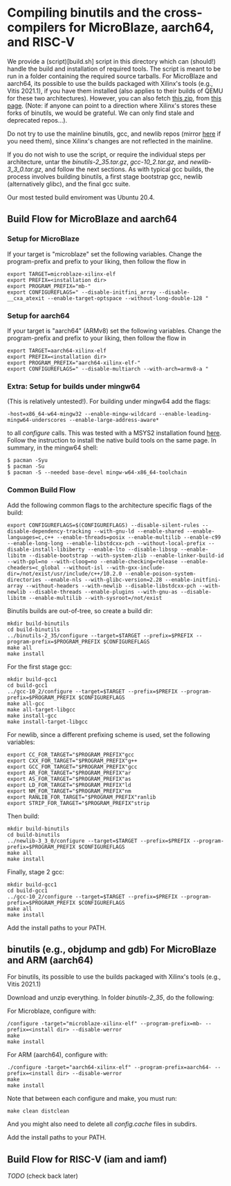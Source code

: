 # Compiling binutils and the cross-compilers for MicroBlaze, aarch64, and RISC-V

We provide a (script)[build.sh] script in this directory which can (should!) handle the build and installation of required tools. The script is meant to be run in a folder containing the required source tarballs. For MicroBlaze and aarch64, its possible to use the builds packaged with Xilinx's tools (e.g., Vitis 2021.1), if you have them installed (also applies to their builds of QEMU for these two architectures). However, you can also fetch [this zip](https://www.xilinx.com/bin/public/openDownload?filename=mb-gnu-2021-0623.tar.gz), from [this page](https://www.xilinx.com/products/design-tools/guest-resources.html#2021). (Note: if anyone can point to a direction where Xilinx's stores these forks of binutils, we would be grateful. We can only find stale and deprecated repos...).

Do not try to use the mainline binutils, gcc, and newlib repos (mirror [here](https://github.com/bminor) if you need them), since Xilinx's changes are not reflected in the mainline. 

If you do not wish to use the script, or require the individual steps per architecture, untar the *binutils-2_35.tar.gz*, *gcc-10_2.tar.gz*, and *newlib-3_3_0.tar.gz*, and follow the next sections. As with typical gcc builds, the process involves building binutils, a first stage bootstrap gcc, newlib (alternatively glibc), and the final gcc suite.

Our most tested build enviroment was Ubuntu 20.4.

## Build Flow for MicroBlaze and aarch64

### Setup for MicroBlaze

If your target is "microblaze" set the following variables. Change the program-prefix and prefix to your liking, then follow the flow in 

```
export TARGET=microblaze-xilinx-elf
export PREFIX=<installation dir>
export PROGRAM_PREFIX="mb-"
export CONFIGUREFLAGS=" --disable-initfini_array --disable-__cxa_atexit --enable-target-optspace --without-long-double-128 "
```

### Setup for aarch64

If your target is "aarch64" (ARMv8) set the following variables. Change the program-prefix and prefix to your liking, then follow the flow in 

```
export TARGET=aarch64-xilinx-elf
export PREFIX=<installation dir>
export PROGRAM_PREFIX="aarch64-xilinx-elf-"
export CONFIGUREFLAGS=" --disable-multiarch --with-arch=armv8-a "
```

### Extra: Setup for builds under mingw64

(This is relatively untested!). For building under mingw64 add the flags: 

```
-host=x86_64-w64-mingw32 --enable-mingw-wildcard --enable-leading-mingw64-underscores --enable-large-address-aware*
```

to all *configure* calls. This was tested with a MSYS2 installation found [here](https://www.msys2.org/). Follow the instruction to install the native build tools on the same page. In summary, in the mingw64 shell:

```
$ pacman -Syu
$ pacman -Su
$ pacman -S --needed base-devel mingw-w64-x86_64-toolchain
```

### Common Build Flow

Add the following common flags to the architecture specific flags of the build:

```
export CONFIGUREFLAGS=$(CONFIGUREFLAGS) --disable-silent-rules --disable-dependency-tracking --with-gnu-ld --enable-shared --enable-languages=c,c++ --enable-threads=posix --enable-multilib --enable-c99 --enable-long-long --enable-libstdcxx-pch --without-local-prefix --disable-install-libiberty --enable-lto --disable-libssp --enable-libitm --disable-bootstrap --with-system-zlib --enable-linker-build-id --with-ppl=no --with-cloog=no --enable-checking=release --enable-cheaders=c_global --without-isl --with-gxx-include-dir=/not/exist/usr/include/c++/10.2.0 --enable-poison-system-directories --enable-nls --with-glibc-version=2.28 --enable-initfini-array --without-headers --with-newlib --disable-libstdcxx-pch --with-newlib --disable-threads --enable-plugins --with-gnu-as --disable-libitm --enable-multilib --with-sysroot=/not/exist
```

Binutils builds are out-of-tree, so create a build dir:

```
mkdir build-binutils
cd build-binutils
../binutils-2_35/configure --target=$TARGET --prefix=$PREFIX --program-prefix=$PROGRAM_PREFIX $CONFIGUREFLAGS
make all
make install
```

For the first stage gcc:

```
mkdir build-gcc1
cd build-gcc1
../gcc-10_2/configure --target=$TARGET --prefix=$PREFIX --program-prefix=$PROGRAM_PREFIX $CONFIGUREFLAGS
make all-gcc
make all-target-libgcc
make install-gcc
make install-target-libgcc
```

For newlib, since a different prefixing scheme is used, set the following variables:

```
export CC_FOR_TARGET="$PROGRAM_PREFIX"gcc
export CXX_FOR_TARGET="$PROGRAM_PREFIX"g++
export GCC_FOR_TARGET="$PROGRAM_PREFIX"gcc
export AR_FOR_TARGET="$PROGRAM_PREFIX"ar
export AS_FOR_TARGET="$PROGRAM_PREFIX"as
export LD_FOR_TARGET="$PROGRAM_PREFIX"ld
export NM_FOR_TARGET="$PROGRAM_PREFIX"nm
export RANLIB_FOR_TARGET="$PROGRAM_PREFIX"ranlib
export STRIP_FOR_TARGET="$PROGRAM_PREFIX"strip
```

Then build:

```
mkdir build-binutils
cd build-binutils
../newlib-3_3_0/configure --target=$TARGET --prefix=$PREFIX --program-prefix=$PROGRAM_PREFIX $CONFIGUREFLAGS
make all
make install
```

Finally, stage 2 gcc:

```
mkdir build-gcc1
cd build-gcc1
../gcc-10_2/configure --target=$TARGET --prefix=$PREFIX --program-prefix=$PROGRAM_PREFIX $CONFIGUREFLAGS
make all
make install
```

Add the install paths to your PATH.

## binutils (e.g., objdump and gdb) For MicroBlaze and ARM (aarch64)

For binutils, its possible to use the builds packaged with Xilinx's tools (e.g., Vitis 2021.1)

Download and unzip everything. In folder *binutils-2_35*, do the following:

For Microblaze, configure with:

```
/configure -target="microblaze-xilinx-elf" --program-prefix=mb- --prefix=<install dir> --disable-werror
make
make install
```

For ARM (aarch64), configure with:

```
./configure -target="aarch64-xilinx-elf" --program-prefix=aarch64- --prefix=<install dir> --disable-werror
make
make install
```

Note that between each configure and make, you must run:

```
make clean distclean
```

And you might also need to delete all *config.cache* files in subdirs.

Add the install paths to your PATH.

## Build Flow for RISC-V (iam and iamf)

*TODO* (check back later)

